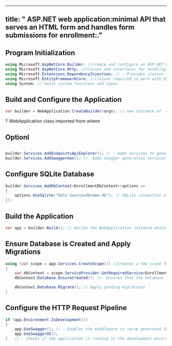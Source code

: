 


<!-- pandoc -f markdown -t html   --standalone   --css copenhagen.css   --toc   --toc-depth=3   --number-sections   doc.md   -o index.html 
 -->

<!-- https://github.com/jez/pandoc-markdown-css-theme -->
<!-- dotnet run 
 -->




<!-- dotnet new web -n MyWebApp -->

<!-- create project first then pandochtml -->
<!-- # requiremtns techn terms  -->
<!-- # getwhat is structred destind  saved for future referance for custom fast iteration etc  -->

<!-- https://github.com/emmi-01/EnrollmentAPIv2 -->


---
title: " ASP.NET web application:minimal API that serves an HTML form and handles form submissions for enrollment:." 
---



<!-- dotnet add package Microsoft.EntityFrameworkCore.Sqlite
 -->
## Program Initialization
```cs
using Microsoft.AspNetCore.Builder; //create and configure an ASP.NET Core application.
using Microsoft.AspNetCore.Http; //classes and interfaces for handling HTTP requests and responses.
using Microsoft.Extensions.DependencyInjection; // - Provides classes to register and configure services for dependency injection.
using Microsoft.EntityFrameworkCore; //classes required to work with Entity Framework Core, an ORM (Object-Relational Mapper) for .NET.
using System; // basic system functions and types.

```


## Build and Configure the Application
```cs
var builder = WebApplication.CreateBuilder(args); // new instance of  class to set up conf logging and depedency injection? services for webap

```
? WebApplication class imported from where 

## Optionl 
```cs

builder.Services.AddEndpointsApiExplorer(); // - Adds services to generate API documentation.
builder.Services.AddSwaggerGen(); //  Adds Swagger generation services to the container, which enables the API documentation and testing interface.

```

## Configure SQLite Database

<!--  - Registers the EnrollmentDbContext with the dependency injection container and configures it to use a SQLite database with the specified connection string. -->
```cs
builder.Services.AddDbContext<EnrollmentDbContext>(options =>
{
    options.UseSqlite("Data Source=dbname.db"); // SQLite connection string
});
```


## Build the Application

```cs
var app = builder.Build(); // Builds the WebApplication instance which is used to configure the request pipeline.
```

## Ensure Database is Created and Apply Migrations

```cs
using (var scope = app.Services.CreateScope()) //Creates a new scope for resolving services.
{
    var dbContext = scope.ServiceProvider.GetRequiredService<EnrollmentDbContext>(); // - Retrieves an instance of EnrollmentDbContext from the service provider.
    dbContext.Database.EnsureCreated(); //- Ensures that the database for the context exists. If it doesn't, it creates the database.

    dbContext.Database.Migrate(); // Apply pending migrations 
}

```

## Configure the HTTP Request Pipeline

```cs
if (app.Environment.IsDevelopment())
{
    app.UseSwagger(); // - Enables the middleware to serve generated Swagger as a JSON endpoint.
    app.UseSwaggerUI();
}	// - Checks if the application is running in the development environment.

```




